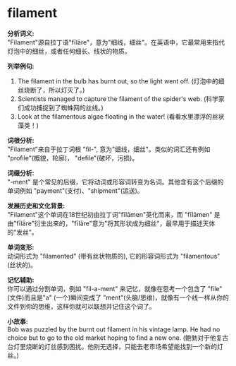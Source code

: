 # filament

**分析词义:**  
"Filament"源自拉丁语"fīlāre"，意为"细线，细丝"。在英语中，它最常用来指代灯泡中的细丝，或者任何细长、线状的物质。

  

**列举例句:**

  

1.  The filament in the bulb has burnt out, so the light went off. (灯泡中的细丝烧断了，所以灯灭了。)
2.  Scientists managed to capture the filament of the spider's web. (科学家们成功捕捉到了蜘蛛网的丝线。)
3.  Look at the filamentous algae floating in the water! (看看水里漂浮的丝状藻类！)

  

**词根分析:**  
"Filament"来自于拉丁词根 "fil-", 意为"细线，细丝"。类似的词汇还有例如 "profile"(概貌，轮廓)， "defile"(破坏，污损)。

  

**词缀分析:**  
"-ment" 是个常见的后缀，它将动词或形容词转变为名词。其他含有这个后缀的单词例如 "payment"(支付)、"shipment"(运送)。

  

**发展历史和文化背景:**  
"Filament"这个单词在18世纪初由拉丁词"fīlāmen"英化而来，而 "fīlāmen" 是由"fīlāre"衍生出来的，"fīlāre"意为"将其形状成为细丝"，最早用于描述天体的"发丝"。

  

**单词变形:**  
动词形式为 "filamented" (带有丝状物质的), 它的形容词形式为 "filamentous" (丝状的)。

  

**记忆辅助:**  
你可以通过分割单词，例如 "fil-a-ment" 来记忆，就像在思考一个包含了 "file"(文件)而且是"a" (一个)瞬间变成了 "ment"(头脑/思维)，就像有一个线一样从你的文件到你的思维，这样你就可以联想并记住这个词了。

  

**小故事:**  
Bob was puzzled by the burnt out filament in his vintage lamp. He had no choice but to go to the old market hoping to find a new one. (鲍勃对于他复古台灯里烧断的灯丝感到困扰。他别无选择，只能去老市场希望能找到一个新的灯丝。)
